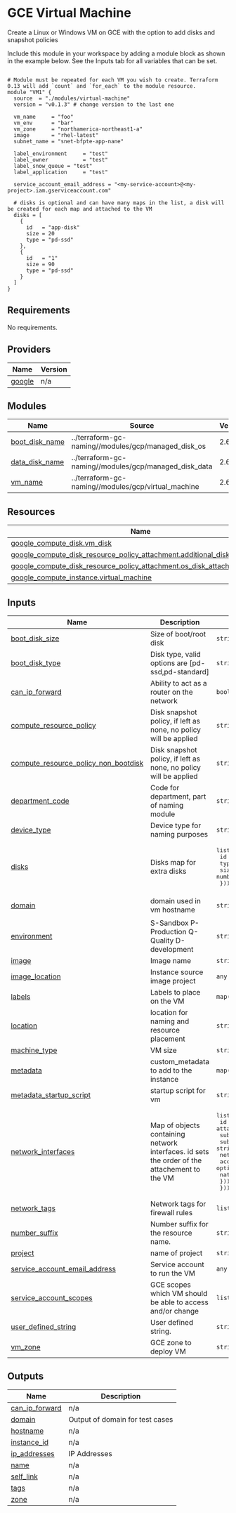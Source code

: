 # GCE Virtual Machine

Create a Linux or Windows VM on GCE with the option to add disks and snapshot policies

Include this module in your workspace by adding a module block as shown in the example below. See the Inputs tab for all variables that can be set.

```hcl

# Module must be repeated for each VM you wish to create. Terraform 0.13 will add `count` and `for_each` to the module resource.
module "VM1" {
  source  = "./modules/virtual-machine"
  version = "v0.1.3" # change version to the last one

  vm_name     = "foo"
  vm_env      = "bar"
  vm_zone     = "northamerica-northeast1-a"
  image       = "rhel-latest"
  subnet_name = "snet-bfpte-app-nane"

  label_environment     = "test"
  label_owner           = "test"
  label_snow_queue = "test"
  label_application     = "test"

  service_account_email_address = "<my-service-account>@<my-project>.iam.gserviceaccount.com"

  # disks is optional and can have many maps in the list, a disk will be created for each map and attached to the VM
  disks = [
    {
      id   = "app-disk"
      size = 20
      type = "pd-ssd"
    },
    {
      id   = "1"
      size = 90
      type = "pd-ssd"
    }
  ]
}
```

<!-- BEGINNING OF PRE-COMMIT-TERRAFORM DOCS HOOK -->
## Requirements

No requirements.

## Providers

| Name | Version |
|------|---------|
| <a name="provider_google"></a> [google](#provider\_google) | n/a |

## Modules

| Name | Source | Version |
|------|--------|---------|
| <a name="module_boot_disk_name"></a> [boot\_disk\_name](#module\_boot\_disk\_name) | ../terraform-gc-naming//modules/gcp/managed_disk_os | 2.6.2 |
| <a name="module_data_disk_name"></a> [data\_disk\_name](#module\_data\_disk\_name) | ../terraform-gc-naming//modules/gcp/managed_disk_data | 2.6.2 |
| <a name="module_vm_name"></a> [vm\_name](#module\_vm\_name) | ../terraform-gc-naming//modules/gcp/virtual_machine | 2.6.2 |

## Resources

| Name | Type |
|------|------|
| [google_compute_disk.vm_disk](https://registry.terraform.io/providers/hashicorp/google/latest/docs/resources/compute_disk) | resource |
| [google_compute_disk_resource_policy_attachment.additional_disk_attachment](https://registry.terraform.io/providers/hashicorp/google/latest/docs/resources/compute_disk_resource_policy_attachment) | resource |
| [google_compute_disk_resource_policy_attachment.os_disk_attachment](https://registry.terraform.io/providers/hashicorp/google/latest/docs/resources/compute_disk_resource_policy_attachment) | resource |
| [google_compute_instance.virtual_machine](https://registry.terraform.io/providers/hashicorp/google/latest/docs/resources/compute_instance) | resource |

## Inputs

| Name | Description | Type | Default | Required |
|------|-------------|------|---------|:--------:|
| <a name="input_boot_disk_size"></a> [boot\_disk\_size](#input\_boot\_disk\_size) | Size of boot/root disk | `string` | `"20"` | no |
| <a name="input_boot_disk_type"></a> [boot\_disk\_type](#input\_boot\_disk\_type) | Disk type, valid options are [pd-ssd,pd-standard] | `string` | `"pd-standard"` | no |
| <a name="input_can_ip_forward"></a> [can\_ip\_forward](#input\_can\_ip\_forward) | Ability to act as a router on the network | `bool` | `false` | no |
| <a name="input_compute_resource_policy"></a> [compute\_resource\_policy](#input\_compute\_resource\_policy) | Disk snapshot policy, if left as none, no policy will be applied | `string` | `""` | no |
| <a name="input_compute_resource_policy_non_bootdisk"></a> [compute\_resource\_policy\_non\_bootdisk](#input\_compute\_resource\_policy\_non\_bootdisk) | Disk snapshot policy, if left as none, no policy will be applied | `string` | `""` | no |
| <a name="input_department_code"></a> [department\_code](#input\_department\_code) | Code for department, part of naming module | `string` | n/a | yes |
| <a name="input_device_type"></a> [device\_type](#input\_device\_type) | Device type for naming purposes | `string` | n/a | yes |
| <a name="input_disks"></a> [disks](#input\_disks) | Disks map for extra disks | <pre>list(object({<br>    id   = string<br>    type = string<br>    size = number<br>  }))</pre> | `[]` | no |
| <a name="input_domain"></a> [domain](#input\_domain) | domain used in vm hostname | `string` | `"c3.ssc-spc.cloud-nuage.canada.ca"` | no |
| <a name="input_environment"></a> [environment](#input\_environment) | S-Sandbox P-Production Q-Quality D-development | `string` | n/a | yes |
| <a name="input_image"></a> [image](#input\_image) | Image name | `string` | `"rhel-latest"` | no |
| <a name="input_image_location"></a> [image\_location](#input\_image\_location) | Instance source image project | `any` | n/a | yes |
| <a name="input_labels"></a> [labels](#input\_labels) | Labels to place on the VM | `map(string)` | `{}` | no |
| <a name="input_location"></a> [location](#input\_location) | location for naming and resource placement | `string` | `"northamerica-northeast1"` | no |
| <a name="input_machine_type"></a> [machine\_type](#input\_machine\_type) | VM size | `string` | `"n1-standard-2"` | no |
| <a name="input_metadata"></a> [metadata](#input\_metadata) | custom\_metadata to add to the instance | `map(string)` | `{}` | no |
| <a name="input_metadata_startup_script"></a> [metadata\_startup\_script](#input\_metadata\_startup\_script) | startup script for vm | `string` | `null` | no |
| <a name="input_network_interfaces"></a> [network\_interfaces](#input\_network\_interfaces) | Map of objects containing network interfaces. id sets the order of the attachement to the VM | <pre>list(object({<br>    id                 = string # sets the order of the attachement to the VM<br>    subnetwork         = string<br>    subnetwork_project = string<br>    network_ip         = optional(string)<br>    access_config = optional(list(object({<br>      nat_ip = string<br>    })))<br>  }))</pre> | n/a | yes |
| <a name="input_network_tags"></a> [network\_tags](#input\_network\_tags) | Network tags for firewall rules | `list` | `[]` | no |
| <a name="input_number_suffix"></a> [number\_suffix](#input\_number\_suffix) | Number suffix for the resource name. | `string` | `"01"` | no |
| <a name="input_project"></a> [project](#input\_project) | name of project | `string` | n/a | yes |
| <a name="input_service_account_email_address"></a> [service\_account\_email\_address](#input\_service\_account\_email\_address) | Service account to run the VM | `any` | n/a | yes |
| <a name="input_service_account_scopes"></a> [service\_account\_scopes](#input\_service\_account\_scopes) | GCE scopes which VM should be able to access and/or change | `list` | `[]` | no |
| <a name="input_user_defined_string"></a> [user\_defined\_string](#input\_user\_defined\_string) | User defined string. | `string` | n/a | yes |
| <a name="input_vm_zone"></a> [vm\_zone](#input\_vm\_zone) | GCE zone to deploy VM | `string` | `"northamerica-northeast1-a"` | no |

## Outputs

| Name | Description |
|------|-------------|
| <a name="output_can_ip_forward"></a> [can\_ip\_forward](#output\_can\_ip\_forward) | n/a |
| <a name="output_domain"></a> [domain](#output\_domain) | Output of domain for test cases |
| <a name="output_hostname"></a> [hostname](#output\_hostname) | n/a |
| <a name="output_instance_id"></a> [instance\_id](#output\_instance\_id) | n/a |
| <a name="output_ip_addresses"></a> [ip\_addresses](#output\_ip\_addresses) | IP Addresses |
| <a name="output_name"></a> [name](#output\_name) | n/a |
| <a name="output_self_link"></a> [self\_link](#output\_self\_link) | n/a |
| <a name="output_tags"></a> [tags](#output\_tags) | n/a |
| <a name="output_zone"></a> [zone](#output\_zone) | n/a |
<!-- END OF PRE-COMMIT-TERRAFORM DOCS HOOK -->